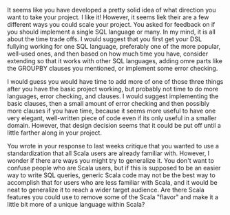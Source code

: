 It seems like you have developed a pretty solid idea of what direction you want to take your project. I like it! However, it seems liek their are a few different ways you could scale your project. You asked for feedback on if you should implement a single SQL language or many. In my mind, it is all about the time trade offs. I would suggest that you first get your DSL fullying working for one SQL language, preferably one of the more popular, well-used ones, and then based on how much time you have, consider extending so that it works with other SQL languages, adding omre parts like the GROUPBY clauses you mentioned, or implement some error checking. 

I would guess you would have time to add more of one of those three things after you have the basic project working, but probably not time to do more languages, error checking, and clauses. I would suggest implementing the basic clauses, then a small amount of error checking and then possibly more clauses if you have time, because it seems more useful to have one very elegant, well-written piece of code even if its only useful in a smaller domain. However, that design decision seems that it could be put off until a little farther along in your project. 

You wrote in your response to last weeks critique that you wanted to use a standardization that all Scala users are already familiar with. However, I wonder if there are ways you might try to generalize it. You don't want to confuse people who are Scala users, but if this is supposed to be an easier way to write SQL queries, generic Scala code may not be the best way to accomplish that for users who are less familiar with Scala, and it would be neat to generalize it to reach a wider target audience. Are there Scala features you could use to remove some of the Scala "flavor" and make it a little bit more of a unique language within Scala?